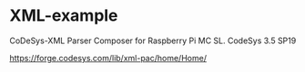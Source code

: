# XML-example
CoDeSys-XML Parser Composer for Raspberry Pi MC SL.
CodeSys 3.5 SP19

https://forge.codesys.com/lib/xml-pac/home/Home/
